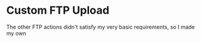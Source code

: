 # Custom FTP Upload

The other FTP actions didn't satisfy my very basic requirements, so I made my own 